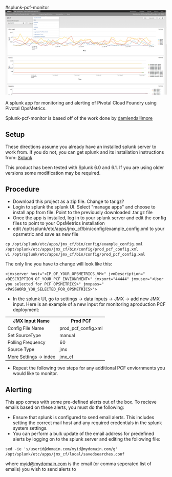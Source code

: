 #splunk-pcf-monitor
![Screenshot](README/dea_splunk.jpg)

A splunk app for monitoring and alerting of Pivotal Cloud Foundry using Pivotal OpsMetrics.

Splunk-pcf-monitor is based off of the work done by [damiendallimore](https://github.com/damiendallimore/SPLUNK4JMX)

## Setup
These directions assume you already have an installed splunk server to work from.  If you do not, you can get splunk and its installation instructions from:
[Splunk](http://www.splunk.com/download)

This product has been tested with Splunk 6.0 and 6.1.  If you are using older versions some modification may be required.
 
## Procedure
- Download this project as a zip file.  Change to tar.gz?
- Login to splunk the splunk UI.  Select "manage apps" and choose to install app from file.  Point to the previously downloaded .tar.gz file
- Once the app is installed, log in to your splunk server and edit the config files to point to your OpsMetrics installation
- edit /opt/splunk/etc/apps/jmx_cf/bin/config/example_config.xml to your opsmetric and save as new file
```
cp /opt/splunk/etc/apps/jmx_cf/bin/config/example_config.xml /opt/splunk/etc/apps/jmx_cf/bin/config/prod_pcf_config.xml
vi /opt/splunk/etc/apps/jmx_cf/bin/config/prod_pcf_config.xml
```
The only line you have to change will look like this:
```
<jmxserver host="<IP_OF_YOUR_OPSMETRICS_VM>" jvmDescription="<DESCRIPTION_OF_YOUR_PCF_ENVIONRMENT>" jmxport="44444" jmxuser="<User you selected for PCF OPSMETRICS>" jmxpass="<PASSWORD_YOU_SELECTED_FOR_OPSMETRICS>">
```
- In the splunk UI, go to settings -> data inputs -> JMX -> add new JMX input.  Here is an example of a new input for monitoring aproduction PCF deployment:
<table>
  <tr>
    <th>JMX Input Name</th><th>Prod PCF</th>
  </tr>
  <tr>
    <td>Config File Name</td><td>prod_pcf_config.xml</td>
  </tr>
  <tr>
    <td>Set SourceType</td><td>manual</td>
  </tr>
  <tr>
    <td>Polling Frequency</td><td>60</td>
  </tr>
  <tr>
    <td>Source Type</td><td>jmx</td>
  </tr>
  <tr>
    <td>More Settings -> index</td><td>jmx_cf</td>
  </tr>
</table>

- Repeat the following two steps for any additional PCF enviornments you would like to monitor.


## Alerting
This app comes with some pre-defined alerts out of the box.  To recieve emails based on these alerts, you must do the following:
- Ensure that splunk is configured to send email alerts.  This includes setting the correct mail host and any required credentials in the splunk system settings.
- You can perform a bulk update of the email address for predefined alerts by logging on to the splunk server and editing the following file:
```
sed -ie 's/userid@domain.com/myid@mydomain.com/g' /opt/splunk/etc/apps/jmx_cf/local/savedsearches.conf

```
where myid@mydomain.com is the email (or comma seperated list of emails) you wish to send alerts to 



